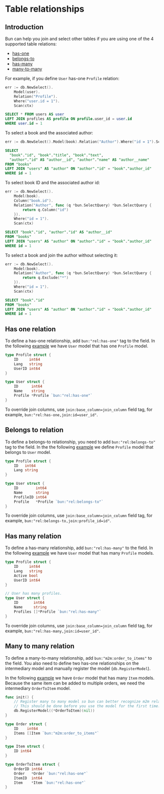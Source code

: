 # Table relationships

## Introduction

Bun can help you join and select other tables if you are using one of the 4 supported table
relations:

- [has-one](#has-one-relation)
- [belongs-to](#belongs-to-relation)
- [has-many](#has-many-relation)
- [many-to-many](#many-to-many-relation)

For example, if you define `User` has-one `Profile` relation:

```go
err := db.NewSelect().
	Model(user).
	Relation("Profile").
	Where("user.id = 1").
	Scan(ctx)
```

```sql
SELECT * FROM users AS user
LEFT JOIN profiles AS profile ON profile.user_id = user.id
WHERE user.id = 1
```

To select a book and the associated author:

```go
err := db.NewSelect().Model(book).Relation("Author").Where("id = 1").Scan(ctx)
```

```sql
SELECT
  "book"."id", "book"."title", "book"."text",
  "author"."id" AS "author__id", "author"."name" AS "author__name"
FROM "books"
LEFT JOIN "users" AS "author" ON "author"."id" = "book"."author_id"
WHERE id = 1
```

To select book ID and the associated author id:

```go
err := db.NewSelect().
	Model(book).
	Column("book.id").
	Relation("Author", func (q *bun.SelectQuery) *bun.SelectQuery {
		return q.Column("id")
	}).
    Where("id = 1").
	Scan(ctx)
```

```sql
SELECT "book"."id", "author"."id" AS "author__id"
FROM "books"
LEFT JOIN "users" AS "author" ON "author"."id" = "book"."author_id"
WHERE id = 1
```

To select a book and join the author without selecting it:

```go
err := db.NewSelect().
	Model(book).
	Relation("Author", func (q *bun.SelectQuery) *bun.SelectQuery {
		return q.Exclude("*")
	}).
    Where("id = 1").
	Scan(ctx)
```

```sql
SELECT "book"."id"
FROM "books"
LEFT JOIN "users" AS "author" ON "author"."id" = "book"."author_id"
WHERE id = 1
```

## Has one relation

To define a has-one relationship, add `bun:"rel:has-one"` tag to the field. In the following
[example](https://github.com/uptrace/bun/tree/master/example/rel-has-one) we have `User` model that
has one `Profile` model.

```go
type Profile struct {
	ID	   int64
	Lang   string
	UserID int64
}

type User struct {
	ID		int64
	Name	string
	Profile *Profile `bun:"rel:has-one"`
}
```

To override join columns, use `join:base_column=join_column` field tag, for example,
`bun:"rel:has-one,join:id=user_id"`.

## Belongs to relation

To define a belongs-to relationship, you need to add `bun:"rel:belongs-to"` tag to the field. In the
the following [example](https://github.com/uptrace/bun/tree/master/example/rel-belongs-to) we define
`Profile` model that belongs to `User` model.

```go
type Profile struct {
	ID	 int64
	Lang string
}

type User struct {
	ID		  int64
	Name	  string
	ProfileID int64
	Profile	  *Profile `bun:"rel:belongs-to"`
}
```

To override join columns, use `join:base_column=join_column` field tag, for example,
`bun:"rel:belongs-to,join:profile_id=id"`.

## Has many relation

To define a has-many relationship, add `bun:"rel:has-many"` to the field. In the following
[example](https://github.com/uptrace/bun/tree/master/example/rel-has-many) we have `User` model that
has many `Profile` models.

```go
type Profile struct {
    ID     int64
    Lang   string
    Active bool
    UserID int64
}

// User has many profiles.
type User struct {
    ID       int64
    Name     string
    Profiles []*Profile `bun:"rel:has-many"`
}
```

To override join columns, use `join:base_column=join_column` field tag, for example,
`bun:"rel:has-many,join:id=user_id"`.

## Many to many relation

To define a many-to-many relationship, add `bun:"m2m:order_to_items"` to the field. You also need to
define two has-one relationships on the intermediary model and manually register the model
(`db.RegisterModel`).

In the following [example](https://github.com/uptrace/bun/tree/master/example/rel-many-to-many) we
have `Order` model that has many `Item` models. Because the same item can be added to multiple
orders, we need the intermediary `OrderToItem` model.

```go
func init() {
    // Register many to many model so bun can better recognize m2m relation.
    // This should be done before you use the model for the first time.
    db.RegisterModel((*OrderToItem)(nil))
}

type Order struct {
    ID    int64
    Items []Item `bun:"m2m:order_to_items"`
}

type Item struct {
    ID int64
}

type OrderToItem struct {
    OrderID int64
	Order   *Order `bun:"rel:has-one"`
    ItemID  int64
	Item    *Item `bun:"rel:has-one"`
}
```
